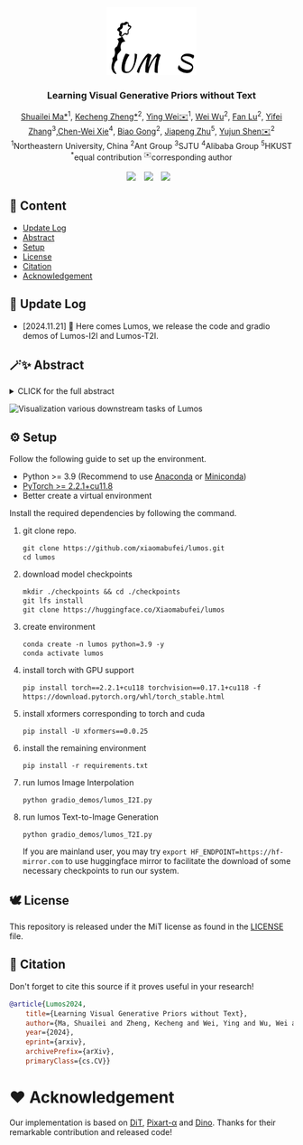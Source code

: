 <p align="center">
  <img src="asset/logo.gif"  height=120>
</p> 

### <div align="center"> Learning Visual Generative Priors without Text<div> 
<div align="center">
<div style="text-align: center">
  <a href="https://scholar.google.com/citations?user=dNhzCu4AAAAJ&hl=zh-CN">Shuailei Ma*</a><sup>1</sup>,
  <a href="https://zkcys001.github.io/">Kecheng Zheng*</a><sup>2</sup>,
  <a href="https://ieeexplore.ieee.org/author/37836204100">Ying Wei✉️</a><sup>1</sup>,            <a href="https://weiwu-ww.github.io/">Wei Wu</a><sup>2</sup>, <a href="https://scholar.google.com/citations?user=ILpxpfwAAAAJ&hl=zh-CN">Fan Lu</a><sup>2</sup>,
  <a href="https://scholar.google.com/citations?hl=en&user=rQKkIykAAAAJ">Yifei Zhang</a><sup>3</sup>,<a href="https://scholar.google.com/citations?user=UHCDCRMAAAAJ&hl=en">Chen-Wei Xie</a><sup>4</sup>,
  <a href="https://scholar.google.com/citations?user=BwdpTiQAAAAJ&hl=zh-CN">Biao Gong</a><sup>2</sup>,
  <a href="https://scholar.google.com/citations?user=-ACBm-gAAAAJ&hl=zh-TW">Jiapeng Zhu</a><sup>5</sup>,
  <a href="https://shenyujun.github.io/">Yujun Shen✉️</a><sup>2</sup> <br>
  <sup>1</sup>Northeastern University, China <sup>2</sup>Ant Group <sup>3</sup>SJTU <sup>4</sup>Alibaba Group <sup>5</sup>HKUST <br>
  <sup>*</sup>equal contribution <sup>✉️</sup>corresponding author
</div> 
<br>
<div style="text-align: center;">
  <a href=""><img src="https://img.shields.io/static/v1?label=Paper&message=Arxiv:Lumos&color=red&logo=arxiv"></a> &ensp;
  <a href="https://xiaomabufei.github.io/lumos/"><img src="https://img.shields.io/badge/Project-Website-blue"></a> &ensp;
  <a href="https://huggingface.co/Xiaomabufei/lumos"><img src="https://img.shields.io/static/v1?label=%F0%9F%A4%97%20Model&message=HuggingFace&color=yellow"></a> &ensp;
</div>
</div> 

## 📝 Content
* [Update Log](#-update-log)
* [Abstract](#-abstract)
* [Setup](#️-setup)
* [License](#license)
* [Citation](#-citation)
* [Acknowledgement](#acknowledgement)


## 📣 Update Log
- [2024.11.21] 🎉 Here comes Lumos, we release the code and gradio demos of Lumos-I2I and Lumos-T2I. 

## 🪄✨ Abstract
<!-- <b>TL; DR: <font color="purple">Lumos</font> is a Transformer-based diffusion model.</b> -->

<details><summary>CLICK for the full abstract</summary>
Although text-to-image (T2I) models have recently thrived as visual generative priors, their reliance on high-quality text-image pairs makes scaling up expensive.
We argue that grasping the cross-modality alignment is not a necessity for a sound visual generative prior, whose focus should be on texture modeling.
Such a philosophy inspires us to study image-to-image (I2I) generation, where models can learn from in-the-wild images in a self-supervised manner.
We first develop a pure vision-based training framework, Lumos, and confirm the feasibility and the scalability of learning I2I models.
We then find that, as an upstream task of T2I, our I2I model serves as a more foundational visual prior and achieves on-par or better performance than existing T2I models using only 1/10 text-image pairs for fine-tuning.
We further demonstrate the superiority of I2I priors over T2I priors on some text-irrelevant visual generative tasks, like image-to-3D and image-to-video.
</details>

![Visualization various downstream tasks  of Lumos](asset/teaser.png)


## ⚙️ Setup
Follow the following guide to set up the environment.
- Python >= 3.9 (Recommend to use [Anaconda](https://www.anaconda.com/download/#linux) or [Miniconda](https://docs.conda.io/en/latest/miniconda.html))
- [PyTorch >= 2.2.1+cu11.8](https://pytorch.org/)
- Better create a virtual environment

Install the required dependencies by following the command.

1. git clone repo.
    ```
    git clone https://github.com/xiaomabufei/lumos.git
    cd lumos
    ```
2. download model checkpoints
    ```
    mkdir ./checkpoints && cd ./checkpoints
    git lfs install
    git clone https://huggingface.co/Xiaomabufei/lumos
    ```

3. create environment
    ```
    conda create -n lumos python=3.9 -y
    conda activate lumos
    ```

4. install torch with GPU support
    ```
    pip install torch==2.2.1+cu118 torchvision==0.17.1+cu118 -f https://download.pytorch.org/whl/torch_stable.html
    ```

5. install xformers corresponding to torch and cuda
    ```
    pip install -U xformers==0.0.25
    ```

6. install the remaining environment
    ```
    pip install -r requirements.txt
    ```

7. run lumos Image Interpolation
    ```
    python gradio_demos/lumos_I2I.py
    ```

8. run lumos Text-to-Image Generation
    ```
    python gradio_demos/lumos_T2I.py
    ```
    If you are mainland user, you may try `export HF_ENDPOINT=https://hf-mirror.com` to use huggingface mirror to facilitate the download of some necessary checkpoints to run our system.

## 🕊️ License
This repository is released under the MiT license as found in the [LICENSE](LICENSE) file.

## 📖 Citation
Don't forget to cite this source if it proves useful in your research!
```bibtex
@article{Lumos2024, 
	title={Learning Visual Generative Priors without Text}, 
	author={Ma, Shuailei and Zheng, Kecheng and Wei, Ying and Wu, Wei and Lu, Fan and Zhang, Yifei and Xie, Chen-Wei and Gong, Biao and Zhu, Jiapeng and Shen, Yujun}, 
	year={2024}, 
	eprint={arxiv}, 
	archivePrefix={arXiv}, 
	primaryClass={cs.CV}}
```


# ❤️ Acknowledgement
<!-- ## 🤗 <a name="acknowledgement"></a>Acknowledgement -->
Our implementation is based on [DiT](https://github.com/nullquant/ComfyUI-BrushNet), [Pixart-α](https://github.com/facebookresearch/DiT) and [Dino](https://github.com/facebookresearch/dino). Thanks for their remarkable contribution and released code!
